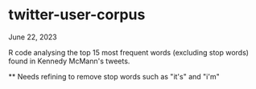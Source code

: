 # twitter-user-corpus 

June 22, 2023 

R code analysing the top 15 most frequent words (excluding stop words) found in Kennedy McMann's tweets.

** Needs refining to remove stop words such as "it's" and "i'm"

